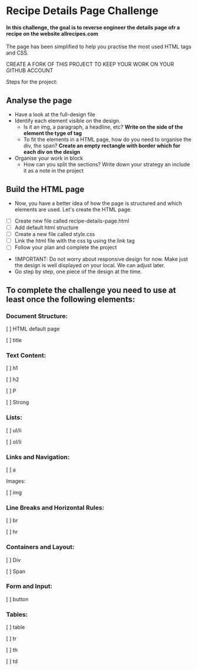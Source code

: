 # Recipe Details Page Challenge

#### In this challenge, the goal is to reverse engineer the details page ofr a recipe on the website allrecipes.com

The page has been simplified to help you practise the most used HTML tags and CSS.



CREATE A FORK OF THIS PROJECT TO KEEP YOUR WORK ON YOUR GITHUB ACCOUNT


Steps for the project:

## Analyse the page

- Have a look at the full-design file
- Identify each element visible on the design.
  - Is it an img, a paragraph, a headline, etc? **Write on the side of the element the tyge of tag**
  - To fit the elements in a HTML page, how do you need to organise the div, the span? **Create an empty rectangle with border which for each div on the design** 
- Organise your work in block
  - How can you split the sections? Write down your strategy an include it as a note in the project

## Build the HTML page

- Now, you have a better idea of how the page is structured and which elements are used. Let's create the HTML page.
- [ ] Create new file called recipe-details-page.html
- [ ] Add default html structure
- [ ] Create a new file called style.css
- [ ] Link the html file with the css tg using the link tag
- [ ] Follow your plan and complete the project
- !IMPORTANT: Do not worry about responsive design for now. Make just the design is well displayed on your local. We can adjust later.
- Go step by step, one piece of the design at the time.


## To complete the challenge you need to use at least once the following elements:

### Document Structure:

[ ] HTML default page

[ ] title

### Text Content:

[ ] h1

[ ] h2

[ ] P

[ ] Strong

### Lists:

[ ] ul/li

[ ] ol/li

### Links and Navigation:

[ ] a

Images:

[ ] img

### Line Breaks and Horizontal Rules:

[ ] br

[ ] hr

### Containers and Layout:

[ ] Div

[ ] Span

### Form and Input:

[ ] button

### Tables:

[ ] table

[ ] tr

[ ] th

[ ] td
